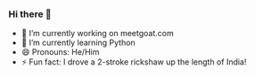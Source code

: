 ### Hi there 👋

- 🔭 I’m currently working on meetgoat.com
- 🌱 I’m currently learning Python
- 😄 Pronouns: He/Him
- ⚡ Fun fact: I drove a 2-stroke rickshaw up the length of India!


<!--
**RhysWood/RhysWood** is a ✨ _special_ ✨ repository because its `README.md` (this file) appears on your GitHub profile.

Here are some ideas to get you started:


- 👯 I’m looking to collaborate on ...
- 🤔 I’m looking for help with ...
- 💬 Ask me about ...
- 📫 How to reach me: ...

- ⚡ Fun fact: ...
-->
